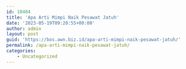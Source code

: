 ```yaml
---
id: 10404
title: 'Apa Arti Mimpi Naik Pesawat Jatuh'
date: '2023-05-19T09:20:55+00:00'
author: admin
layout: post
guid: 'https://bos.awn.biz.id/apa-arti-mimpi-naik-pesawat-jatuh/'
permalink: /apa-arti-mimpi-naik-pesawat-jatuh/
categories:
    - Uncategorized
---
```


